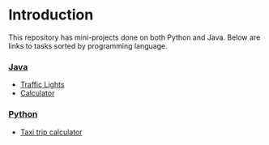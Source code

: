# Introduction

This repository has mini-projects done on both Python and Java. Below are links to tasks sorted by programming language.

### <ins>Java</ins>
* [Traffic Lights](Java/traffic-lights/README.md)
* [Calculator](Java/calculator/README.md)

### <ins>Python</ins>

* [Taxi trip calculator](Python/Taxi/README.md)